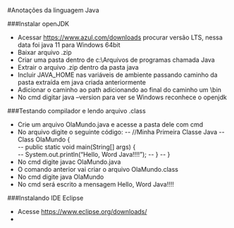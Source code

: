 #Anotações da linguagem Java

###Instalar openJDK
 - Acessar https://www.azul.com/downloads procurar versão LTS, nessa data foi java 11 para Windows 64bit
 - Baixar arquivo .zip
 - Criar uma pasta dentro de c:\Arquivos de programas chamada Java
 - Extrair o arquivo .zip dentro da pasta java
 - Incluir JAVA_HOME nas variáveis de ambiente passando caminho da pasta extraída em java criada anteriormente
 - Adicionar o caminho ao path adicionando ao final do caminho um \bin
 - No cmd digitar java –version para ver se Windows reconhece o openjdk

###Testando compilador e lendo arquivo .class
 - Crie um arquivo OlaMundo.java e acesse a pasta dele com cmd
 - No arquivo digite o seguinte código:
 -- //Minha Primeira Classe Java
 -- Class OlaMundo {               
 -- public static void main(String[] args) {  
 -- System.out.println(“Hello, Word Java!!!!”); 
 -- }
 -- }
 - No cmd digite javac OlaMundo.java 
 - O comando anterior vai criar o arquivo OlaMundo.class
 - No cmd digite java OlaMundo
 - No cmd será escrito a mensagem Hello, Word Java!!!!

###Instalando IDE Eclipse
 - Acesse https://www.eclipse.org/downloads/
 - 
